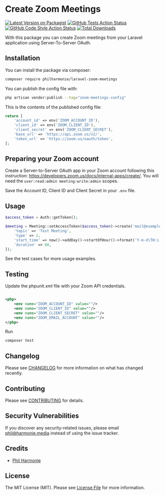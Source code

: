 # Create Zoom Meetings

[![Latest Version on Packagist](https://img.shields.io/packagist/v/philharmonie/laravel-zoom-meetings.svg?style=flat-square)](https://packagist.org/packages/philharmonie/laravel-zoom-meetings)
[![GitHub Tests Action Status](https://img.shields.io/github/actions/workflow/status/philharmonie/laravel-zoom-meetings/run-tests.yml?branch=main&label=tests&style=flat-square)](https://github.com/philharmonie/laravel-zoom-meetings/actions?query=workflow%3Arun-tests+branch%3Amain)
[![GitHub Code Style Action Status](https://img.shields.io/github/actions/workflow/status/philharmonie/laravel-zoom-meetings/fix-php-code-style-issues.yml?branch=main&label=code%20style&style=flat-square)](https://github.com/philharmonie/laravel-zoom-meetings/actions?query=workflow%3A"Fix+PHP+code+style+issues"+branch%3Amain)
[![Total Downloads](https://img.shields.io/packagist/dt/philharmonie/laravel-zoom-meetings.svg?style=flat-square)](https://packagist.org/packages/philharmonie/laravel-zoom-meetings)

With this package you can create Zoom meetings from your Laravel application using Server-To-Server OAuth.

## Installation

You can install the package via composer:

```bash
composer require philharmonie/laravel-zoom-meetings
```

You can publish the config file with:

```bash
php artisan vendor:publish --tag="zoom-meetings-config"
```

This is the contents of the published config file:

```php
return [
    'account_id' => env('ZOOM_ACCOUNT_ID'),
    'client_id' => env('ZOOM_CLIENT_ID'),
    'client_secret' => env('ZOOM_CLIENT_SECRET'),
    'base_url' => 'https://api.zoom.us/v2/',
    'token_url' => 'https://zoom.us/oauth/token',
];
```

## Preparing your Zoom account

Create a Server-to-Server OAuth app in your Zoom account following this
instruction: https://developers.zoom.us/docs/internal-apps/create/.
You will need the `user:read:admin meeting:write:admin` scopes.

Save the Account ID, Client ID and Client Secret in your `.env` file.

## Usage

```php
$access_token = Auth::getToken();

$meeting = Meeting::setAccessToken($access_token)->create('mail@example.com', [
    'topic' => 'Test Meeting',
    'type' => 2,
    'start_time' => now()->addDay()->startOfHour()->format('Y-m-d\TH:i:s'),
    'duration' => 60,
]);
```

See the test cases for more usage examples.

## Testing

Update the phpunit.xml file with your Zoom API credentials.

```xml

<php>
    <env name="ZOOM_ACCOUNT_ID" value=""/>
    <env name="ZOOM_CLIENT_ID" value=""/>
    <env name="ZOOM_CLIENT_SECRET" value=""/>
    <env name="ZOOM_EMAIL_ACCOUNT" value=""/>
</php>
```

Run

```bash
composer test
```

## Changelog

Please see [CHANGELOG](CHANGELOG.md) for more information on what has changed recently.

## Contributing

Please see [CONTRIBUTING](CONTRIBUTING.md) for details.

## Security Vulnerabilities

If you discover any security-related issues, please email phil@harmonie.media instead of using the issue tracker.

## Credits

- [Phil Harmonie](https://github.com/philharmonie)

## License

The MIT License (MIT). Please see [License File](LICENSE.md) for more information.

